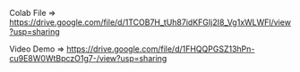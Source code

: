 Colab File => https://drive.google.com/file/d/1TCOB7H_tUh87idKFGIj2I8_Vg1xWLWFl/view?usp=sharing

Video Demo => https://drive.google.com/file/d/1FHQQPGSZ13hPn-cu9E8W0WtBpczO1g7-/view?usp=sharing
